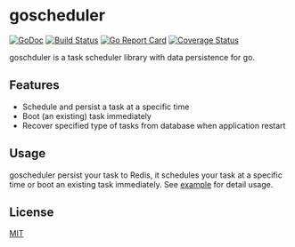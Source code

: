 # goscheduler

[![GoDoc](https://godoc.org/github.com/changkun/goscheduler?status.svg)](https://godoc.org/github.com/changkun/goscheduler) [![Build Status](https://travis-ci.org/changkun/goscheduler.svg?branch=master)](https://travis-ci.org/changkun/goscheduler) [![Go Report Card](https://goreportcard.com/badge/github.com/changkun/goscheduler)](https://goreportcard.com/report/github.com/changkun/goscheduler) [![Coverage Status](https://coveralls.io/repos/github/changkun/goscheduler/badge.svg?branch=master)](https://coveralls.io/github/changkun/goscheduler?branch=master)

goschduler is a task scheduler library with data persistence for go.

## Features

- Schedule and persist a task at a specific time
- Boot (an existing) task immediately
- Recover specified type of tasks from database when application restart

## Usage

goscheduler persist your task to Redis, it schedules your task at a specific time
or boot an existing task immediately. See [example](./example/main.go) for detail usage.

## License

[MIT](./LICENSE)
